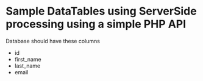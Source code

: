 # Sample DataTables using ServerSide processing using a simple PHP API

Database should have these columns 
- id
- first_name
- last_name
- email